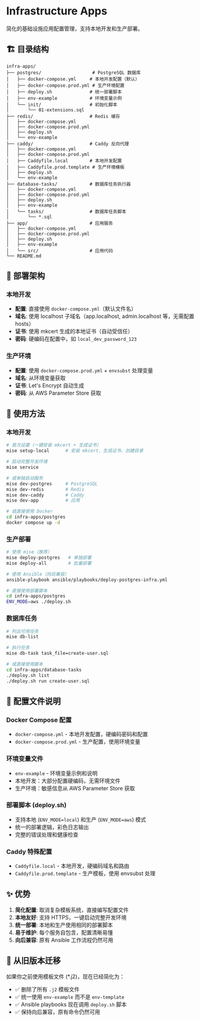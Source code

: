 # Infrastructure Apps

简化的基础设施应用配置管理，支持本地开发和生产部署。

## 🏗️ 目录结构

```
infra-apps/
├── postgres/                   # PostgreSQL 数据库
│   ├── docker-compose.yml     # 本地开发配置（默认）
│   ├── docker-compose.prod.yml # 生产环境配置
│   ├── deploy.sh              # 统一部署脚本
│   ├── env-example            # 环境变量示例
│   └── init/                  # 初始化脚本
│       └── 01-extensions.sql
├── redis/                     # Redis 缓存
│   ├── docker-compose.yml
│   ├── docker-compose.prod.yml
│   ├── deploy.sh
│   └── env-example
├── caddy/                     # Caddy 反向代理
│   ├── docker-compose.yml
│   ├── docker-compose.prod.yml
│   ├── Caddyfile.local        # 本地开发配置
│   ├── Caddyfile.prod.template # 生产环境模板
│   ├── deploy.sh
│   └── env-example
├── database-tasks/            # 数据库任务执行器
│   ├── docker-compose.yml
│   ├── docker-compose.prod.yml
│   ├── deploy.sh
│   ├── env-example
│   └── tasks/                 # 数据库任务脚本
│       └── *.sql
├── app/                       # 应用服务
│   ├── docker-compose.yml
│   ├── docker-compose.prod.yml
│   ├── deploy.sh
│   ├── env-example
│   └── src/                   # 应用代码
└── README.md
```

## 🚀 部署架构

### 本地开发
- **配置**: 直接使用 `docker-compose.yml`（默认文件名）
- **域名**: 使用 localhost 子域名（app.localhost, admin.localhost 等，无需配置 hosts）
- **证书**: 使用 mkcert 生成的本地证书（自动受信任）
- **密码**: 硬编码在配置中，如 `local_dev_password_123`

### 生产环境  
- **配置**: 使用 `docker-compose.prod.yml` + `envsubst` 处理变量
- **域名**: 从环境变量获取
- **证书**: Let's Encrypt 自动生成
- **密码**: 从 AWS Parameter Store 获取

## 🎯 使用方法

### 本地开发
```bash
# 首次设置（一键安装 mkcert + 生成证书）
mise setup-local      # 安装 mkcert、生成证书、创建目录

# 启动完整开发环境  
mise service

# 或单独启动服务
mise dev-postgres     # PostgreSQL
mise dev-redis        # Redis  
mise dev-caddy        # Caddy
mise dev-app          # 应用

# 或直接使用 Docker
cd infra-apps/postgres
docker compose up -d
```

### 生产部署
```bash  
# 使用 mise（推荐）
mise deploy-postgres   # 单独部署
mise deploy-all        # 批量部署

# 使用 Ansible（向后兼容）
ansible-playbook ansible/playbooks/deploy-postgres-infra.yml

# 直接使用部署脚本
cd infra-apps/postgres
ENV_MODE=aws ./deploy.sh
```

### 数据库任务
```bash
# 列出可用任务
mise db-list

# 执行任务
mise db-task task_file=create-user.sql

# 或直接使用脚本
cd infra-apps/database-tasks
./deploy.sh list
./deploy.sh run create-user.sql
```

## 📝 配置文件说明

### Docker Compose 配置
- `docker-compose.yml` - 本地开发配置，硬编码密码和配置
- `docker-compose.prod.yml` - 生产配置，使用环境变量

### 环境变量文件
- `env-example` - 环境变量示例和说明
- 本地开发：大部分配置硬编码，无需环境文件
- 生产环境：敏感信息从 AWS Parameter Store 获取

### 部署脚本 (deploy.sh)
- 支持本地 (`ENV_MODE=local`) 和生产 (`ENV_MODE=aws`) 模式
- 统一的部署逻辑，彩色日志输出
- 完整的错误处理和健康检查

### Caddy 特殊配置
- `Caddyfile.local` - 本地开发，硬编码域名和路由
- `Caddyfile.prod.template` - 生产模板，使用 envsubst 处理

## ✨ 优势

1. **简化配置**: 取消复杂模板系统，直接编写配置文件
2. **本地友好**: 支持 HTTPS，一键启动完整开发环境  
3. **统一部署**: 本地和生产使用相同的部署脚本
4. **易于维护**: 每个服务自包含，配置清晰易懂
5. **向后兼容**: 原有 Ansible 工作流程仍然可用

## 🔄 从旧版本迁移

如果你之前使用模板文件 (*.j2)，现在已经简化为：
- ✅ 删除了所有 `.j2` 模板文件
- ✅ 统一使用 `env-example` 而不是 `env-template`  
- ✅ Ansible playbooks 现在调用 `deploy.sh` 脚本
- ✅ 保持向后兼容，原有命令仍然可用

